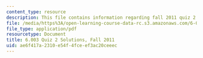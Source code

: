 ```yaml
---
content_type: resource
description: This file contains information regarding fall 2011 quiz 2 solutions.
file: /media/https%3A/open-learning-course-data-rc.s3.amazonaws.com/6-003-signals-and-systems-fall-2011/ae6f417a2310e54f4fceef3ac20ceeec_MIT6_003F11_q2_sol.pdf
file_type: application/pdf
resourcetype: Document
title: 6.003 Quiz 2 Solutions, Fall 2011
uid: ae6f417a-2310-e54f-4fce-ef3ac20ceeec
---
```

